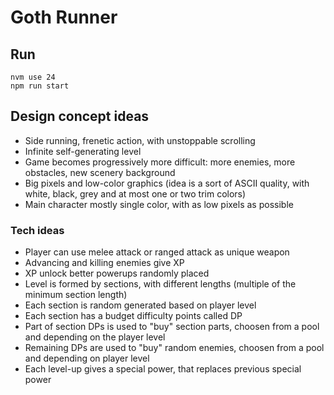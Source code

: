 # Goth Runner

## Run
```shell
nvm use 24
npm run start
```

## Design concept ideas
- Side running, frenetic action, with unstoppable scrolling
- Infinite self-generating level
- Game becomes progressively more difficult: more enemies, more obstacles, new scenery background
- Big pixels and low-color graphics (idea is a sort of ASCII quality, 
  with white, black, grey and at most one or two trim colors)
- Main character mostly single color, with as low pixels as possible
 

### Tech ideas
- Player can use melee attack or ranged attack as unique weapon
- Advancing and killing enemies give XP
- XP unlock better powerups randomly placed
- Level is formed by sections, with different lengths (multiple of the minimum section length)
- Each section is random generated based on player level
- Each section has a budget difficulty points called DP
- Part of section DPs is used to "buy" section parts, choosen from a pool and depending on the player level
- Remaining DPs are used to "buy" random enemies, choosen from a pool and depending on player level 
- Each level-up gives a special power, that replaces previous special power
